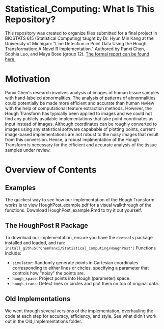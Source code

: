 # Statistical_Computing: What Is This Repository?

This repository was created to organize files submitted for a final project in BIOSTATS 615 (Statistical Computing) taught by Dr. Hyun Min Kang at the University of Michigan: "Line Detection in Point Data Using the Hough Transformation: A Novel R Implementation." Authored by Panxi Chen, Sophia Luo, and Maya Bose (group 12). [The formal report can be found here.](https://docs.google.com/document/d/1x8tjiKyTV1YRHhuBsW-YlDhcexBaT0P2vgnaXSWaqQc/edit?usp=sharing)

# Motivation

Panxi Chen's research involves analysis of images of human tissue samples with hand-labeled abnormalities. The analysis of patterns of abnormalities could potentially be made more efficient and accurate than human review with the help of computational feature extraction methods. However, the Hough Transform has typically been applied to images and we could not find any publicly available implementations that take point coordinates as input instead of images. Although coordinates can be roughly converted to images using any statistical software capabable of plotting points, current image-based implementations are not robust to the noisy images that result from this conversion. Hence, a robust implmentation of the Hough Transform is necessary for the efficient and accurate analysis of the tissue samples under review.

# Overview of Contents

## Examples
The quickest way to see how our implementation of the Hough Transform works is to view HoughPost_example.pdf for a visual walkthrough of the functions. Download HoughPost_example.Rmd to try it out yourself.

## The HoughPost R Package
To download our implementation, ensure you have the `devtools` package installed and loaded, and run: `install_github("ChenPanxi/Statistical_Computing/HoughPost")`
Functions include:
- `simulator`: Randomly generate points in Cartesian coordinates corresponding to either lines or circles, specifying a parameter that controls how "noisy" the points are.
- `hough_space`: Project points into Hough (parameter) space.
- `hough_trans`: Detect lines or circles and plot them on top of original data.

## Old Implementations
We went through several versions of the implementation, overhauling the code at each step for accuracy, efficiency, and style. See what didn't work out in the Old_Implementations folder.
